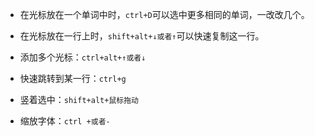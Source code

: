 - 在光标放在一个单词中时，`ctrl+D`可以选中更多相同的单词，一改改几个。

- 在光标放在一行上时，`shift+alt+↓或者↑`可以快速复制这一行。

- 添加多个光标：`ctrl+alt+↑或者↓`

- 快速跳转到某一行：`ctrl+g`

- 竖着选中：`shift+alt+鼠标拖动`

- 缩放字体：`ctrl +或者-`
